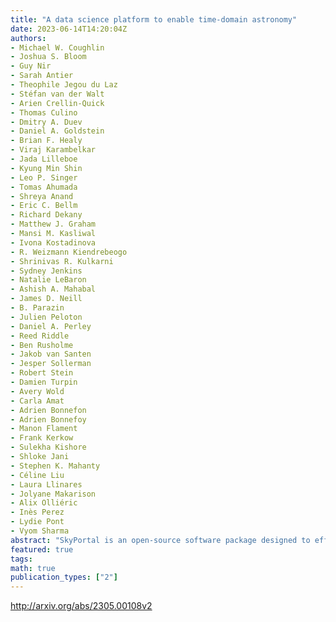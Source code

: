 ```yaml
---
title: "A data science platform to enable time-domain astronomy"
date: 2023-06-14T14:20:04Z
authors:
- Michael W. Coughlin
- Joshua S. Bloom
- Guy Nir
- Sarah Antier
- Theophile Jegou du Laz
- Stéfan van der Walt
- Arien Crellin-Quick
- Thomas Culino
- Dmitry A. Duev
- Daniel A. Goldstein
- Brian F. Healy
- Viraj Karambelkar
- Jada Lilleboe
- Kyung Min Shin
- Leo P. Singer
- Tomas Ahumada
- Shreya Anand
- Eric C. Bellm
- Richard Dekany
- Matthew J. Graham
- Mansi M. Kasliwal
- Ivona Kostadinova
- R. Weizmann Kiendrebeogo
- Shrinivas R. Kulkarni
- Sydney Jenkins
- Natalie LeBaron
- Ashish A. Mahabal
- James D. Neill
- B. Parazin
- Julien Peloton
- Daniel A. Perley
- Reed Riddle
- Ben Rusholme
- Jakob van Santen
- Jesper Sollerman
- Robert Stein
- Damien Turpin
- Avery Wold
- Carla Amat
- Adrien Bonnefon
- Adrien Bonnefoy
- Manon Flament
- Frank Kerkow
- Sulekha Kishore
- Shloke Jani
- Stephen K. Mahanty
- Céline Liu
- Laura Llinares
- Jolyane Makarison
- Alix Olliéric
- Inès Perez
- Lydie Pont
- Vyom Sharma
abstract: "SkyPortal is an open-source software package designed to efficiently discover interesting transients, manage follow-up, perform characterization, and visualize the results. By enabling fast access to archival and catalog data, cross-matching heterogeneous data streams, and the triggering and monitoring of on-demand observations for further characterization, a SkyPortal-based platform has been operating at scale for 2 yr for the Zwicky Transient Facility Phase II community, with hundreds of users, containing tens of millions of time-domain sources, interacting with dozens of telescopes, and enabling community reporting. While SkyPortal emphasizes rich user experiences (UX) across common frontend workflows, recognizing that scientific inquiry is increasingly performed programmatically, SkyPortal also surfaces an extensive and well-documented API system. From backend and frontend software to data science analysis tools and visualization frameworks, the SkyPortal design emphasizes the re-use and leveraging of best-in-class approaches, with a strong extensibility ethos. For instance, SkyPortal now leverages ChatGPT large-language models (LLMs) to automatically generate and surface source-level human-readable summaries. With the imminent re-start of the next-generation of gravitational wave detectors, SkyPortal now also includes dedicated multi-messenger features addressing the requirements of rapid multi-messenger follow-up: multi-telescope management, team/group organizing interfaces, and cross-matching of multi-messenger data streams with time-domain optical surveys, with interfaces sufficiently intuitive for the newcomers to the field. (abridged)"
featured: true
tags:
math: true
publication_types: ["2"]
---
```

http://arxiv.org/abs/2305.00108v2
